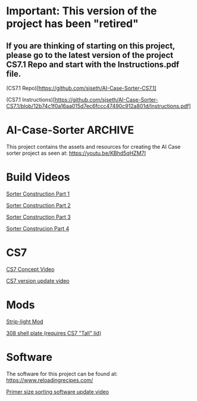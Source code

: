 
# Important: This version of the project has been "retired"

## If you are thinking of starting on this project, please go to the latest version of the project CS7.1 Repo and start with the Instructions.pdf file. 

(CS7.1 Repo)[https://github.com/sjseth/AI-Case-Sorter-CS7.1]


(CS7.1 Instructions)[https://github.com/sjseth/AI-Case-Sorter-CS7.1/blob/12b74c1f0a16aa015d7ec6fccc47490c912a801d/Instructions.pdf]


# 
#




# AI-Case-Sorter ARCHIVE
This project contains the assets and resources for creating the AI Case sorter project as seen at: https://youtu.be/KBhd5qHZM7I

# Build Videos
[Sorter Construction Part 1][costruciotn1]

[Sorter Construction Part 2][costruciotn2]

[Sorter Construction Part 3][costruciotn3]

[Sorter Construcion Part 4][costruciotn4]

# CS7
[CS7 Concept Video][CS7-Concept]

[CS7 version update video][CS7-accouncement]


# Mods

[Strip-light Mod][light_mod]

[308 shell plate (requires CS7 "Tall" lid)][308_mod]

# Software
The software for this project can be found at: https://www.reloadingrecipes.com/

[Primer size sorting software update video][primer_update]



[costruciotn1]: <https://youtu.be/-Nw5cI27Rd8>
[costruciotn2]: <https://youtu.be/JH8qHSnzCFk>
[costruciotn3]: <https://youtu.be/LoM94kZkPA0>
[costruciotn4]: <https://youtu.be/fzv0i5LFrfs>

[CS7-Concept]: <https://youtu.be/BHhbmp4SDM4>
[CS7-accouncement]: <https://youtu.be/GTHugpKRd10>

[light_mod]: <https://youtu.be/j714uOy7tMQ>
[308_mod]: <https://youtu.be/jFpyLU6bnjw>

[primer_update]: <https://youtu.be/vlp6HSuLg_o>
